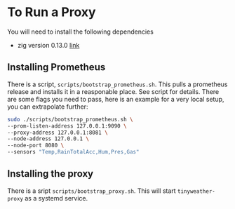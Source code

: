 # To Run a Proxy

You will need to install the following dependencies

- zig version 0.13.0 [link](https://ziglang.org/learn/getting-started/)

## Installing Prometheus

There is a script, `scripts/bootstrap_prometheus.sh`. This pulls a prometheus release and installs it in a reasponable place. See script for details. There are some flags you need to pass, here is an example for a very local setup, you can extrapolate further:

```bash
sudo ./scripts/bootstrap_prometheus.sh \
--prom-listen-address 127.0.0.1:9090 \
--proxy-address 127.0.0.1:8081 \
--node-address 127.0.0.1 \
--node-port 8080 \
--sensors "Temp,RainTotalAcc,Hum,Pres,Gas"
```

## Installing the proxy

There is a sript `scripts/bootstrap_proxy.sh`. This will start `tinyweather-proxy` as a systemd service. 

